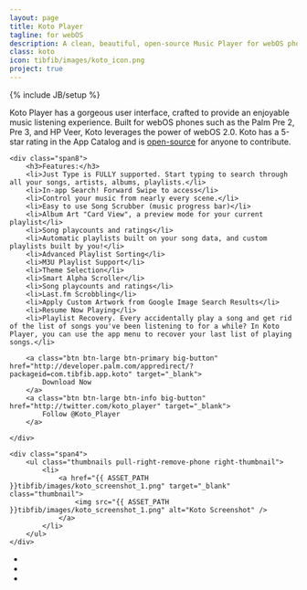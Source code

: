 ```yaml
---
layout: page
title: Koto Player
tagline: for webOS
description: A clean, beautiful, open-source Music Player for webOS phones.
class: koto
icon: tibfib/images/koto_icon.png
project: true
---
```

{% include JB/setup %}

Koto Player has a gorgeous user interface, crafted to provide an enjoyable music listening experience. Built for webOS phones such as the Palm Pre 2, Pre 3, and HP Veer, Koto leverages the power of webOS 2.0. Koto has a 5-star rating in the App Catalog and is <a href="{{ page.github }}">open-source</a> for anyone to contribute.

<div class="row">

	<div class="span8">
		<h3>Features:</h3>
		<li>Just Type is FULLY supported. Start typing to search through all your songs, artists, albums, playlists.</li>
		<li>In-app Search! Forward Swipe to access</li>
		<li>Control your music from nearly every scene.</li>
		<li>Easy to use Song Scrubber (music progress bar)</li>
		<li>Album Art "Card View", a preview mode for your current playlist</li>
		<li>Song playcounts and ratings</li>
		<li>Automatic playlists built on your song data, and custom playlists built by you!</li>
		<li>Advanced Playlist Sorting</li>
		<li>M3U Playlist Support</li>
		<li>Theme Selection</li>
		<li>Smart Alpha Scroller</li>
		<li>Song playcounts and ratings</li>
		<li>Last.fm Scrobbling</li>
		<li>Apply Custom Artwork from Google Image Search Results</li>
		<li>Resume Now Playing</li>
		<li>Playlist Recovery. Every accidentally play a song and get rid of the list of songs you've been listening to for a while? In Koto Player, you can use the app menu to recover your last list of playing songs.</li>
				
		<a class="btn btn-large btn-primary big-button" href="http://developer.palm.com/appredirect/?packageid=com.tibfib.app.koto" target="_blank">
			Download Now
		</a>
		<a class="btn btn-large btn-info big-button" href="http://twitter.com/koto_player" target="_blank">
			Follow @Koto_Player
		</a>
			
	</div>

	<div class="span4">
		<ul class="thumbnails pull-right-remove-phone right-thumbnail">
			<li>
		    	<a href="{{ ASSET_PATH }}tibfib/images/koto_screenshot_1.png" target="_blank" class="thumbnail">
					<img src="{{ ASSET_PATH }}tibfib/images/koto_screenshot_1.png" alt="Koto Screenshot" />
		    	</a>
			</li>
		</ul>
	</div>
</div>

<ul class="thumbnails">
	<li class="span4">
    	<a href="{{ ASSET_PATH }}tibfib/images/koto_screenshot_2.png" target="_blank" class="thumbnail">
    		<img src="{{ ASSET_PATH }}tibfib/images/koto_screenshot_2.png" alt="" title="Koto Screenshot" />
    	</a>
	</li>
	<li class="span4">
    	<a href="{{ ASSET_PATH }}tibfib/images/koto_screenshot_3.png" target="_blank" class="thumbnail">
    		<img src="{{ ASSET_PATH }}tibfib/images/koto_screenshot_3.png" alt="" title="Koto Screenshot" />
    	</a>
	</li>
	<li class="span4">
    	<a href="{{ ASSET_PATH }}tibfib/images/koto_screenshot_4.png" target="_blank" class="thumbnail">
    		<img src="{{ ASSET_PATH }}tibfib/images/koto_screenshot_4.png" alt="" title="Koto Screenshot" />
    	</a>
	</li>
</ul>

